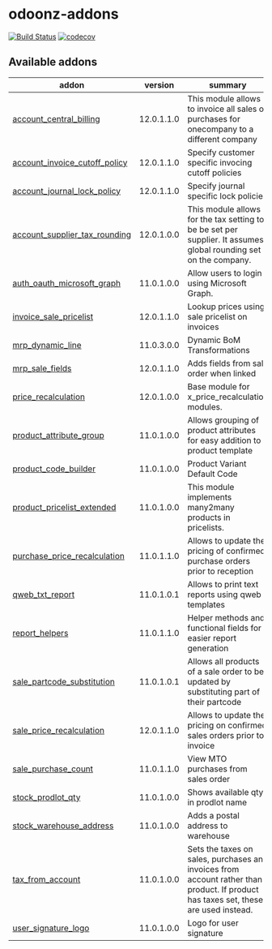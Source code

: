 # odoonz-addons
[![Build Status](https://travis-ci.org/odoonz/odoonz-addons.svg?branch=12.0)](https://travis-ci.org/odoonz/odoonz-addons?branch=11.0)
[![codecov](https://codecov.io/gh/odoonz/odoonz-addons/branch/12.0/graph/badge.svg)](https://codecov.io/gh/odoonz/odoonz-addons/branch/11.0)

[//]: # (addons)

Available addons
----------------
addon | version | summary
--- | --- | ---
[account_central_billing](account_central_billing/) | 12.0.1.1.0 | This module allows to invoice all sales or purchases for onecompany to a different company
[account_invoice_cutoff_policy](account_invoice_cutoff_policy/) | 12.0.1.1.0 | Specify customer specific invocing cutoff policies
[account_journal_lock_policy](account_journal_lock_policy/) | 12.0.1.1.0 | Specify journal specific lock policies
[account_supplier_tax_rounding](account_supplier_tax_rounding/) | 12.0.1.0.0 | This module allows for the tax setting to be be set per supplier. It assumes global rounding set on the company.
[auth_oauth_microsoft_graph](auth_oauth_microsoft_graph/) | 11.0.1.0.0 | Allow users to login using Microsoft Graph.
[invoice_sale_pricelist](invoice_sale_pricelist/) | 12.0.1.1.0 | Lookup prices using sale pricelist on invoices
[mrp_dynamic_line](mrp_dynamic_line/) | 11.0.3.0.0 | Dynamic BoM Transformations
[mrp_sale_fields](mrp_sale_fields/) | 12.0.1.1.0 | Adds fields from sale order when linked
[price_recalculation](price_recalculation/) | 12.0.1.0.0 | Base module for x_price_recalculation modules.
[product_attribute_group](product_attribute_group/) | 11.0.1.0.0 | Allows grouping of product attributes for easy addition to a product template
[product_code_builder](product_code_builder/) | 11.0.1.0.0 | Product Variant Default Code
[product_pricelist_extended](product_pricelist_extended/) | 11.0.1.0.0 | This module implements many2many products in pricelists.
[purchase_price_recalculation](purchase_price_recalculation/) | 11.0.1.1.0 | Allows to update the pricing of confirmed purchase orders prior to reception
[qweb_txt_report](qweb_txt_report/) | 11.0.1.0.1 | Allows to print text reports using qweb templates
[report_helpers](report_helpers/) | 11.0.1.1.0 | Helper methods and functional fields for easier report generation
[sale_partcode_substitution](sale_partcode_substitution/) | 11.0.1.0.1 | Allows all products of a sale order to be updated by substituting part of their partcode
[sale_price_recalculation](sale_price_recalculation/) | 12.0.1.1.0 | Allows to update the pricing on confirmed sales orders prior to invoice
[sale_purchase_count](sale_purchase_count/) | 11.0.1.1.0 | View MTO purchases from sales order
[stock_prodlot_qty](stock_prodlot_qty/) | 11.0.1.0.0 | Shows available qty in prodlot name
[stock_warehouse_address](stock_warehouse_address/) | 11.0.1.0.0 | Adds a postal address to warehouse
[tax_from_account](tax_from_account/) | 11.0.1.0.0 | Sets the taxes on sales, purchases and invoices from account rather than product. If product has taxes set, these are used instead.
[user_signature_logo](user_signature_logo/) | 11.0.1.0.0 | Logo for user signature

[//]: # (end addons)
